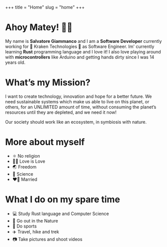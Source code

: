 +++
title = "Home"
slug = "home"
+++
# Ahoy Matey! 🏴‍☠️

My name is **Salvatore Giammanco** and I am a **Software Developer** currently working for 🐙 Kraken Technologies 🐙 as Software Engineer. 
Im' currently learning **Rust** programming language and I love it! I also love playing around with **microcontrollers** like Arduino and getting hands dirty since I was 14 years old.

# What’s my Mission?

I want to create technology, innovation and hope for a better future. We need sustainable systems which make us able to live on this planet, or others, for an UNLIMITED amount of time, without consuming the planet’s resources until they are depleted, and we need it now!

Our society should work like an ecosystem, in symbiosis with nature.

# More about myself
- ⚛️ No religion
- 🏳️‍🌈 Love is Love
- 🌏 Freedom
- 🔬 Science
- ❤️‍🔥 Married

# What I do on my spare time
- 💻 Study Rust language and Computer Science
- 🌲 Go out in the Nature
- 🚴 Do sports
- ✈️ Travel, hike and trek
- 📷 Take pictures and shoot videos
                            
